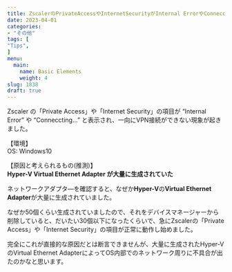 ```yaml
---
title: ZscalerのPrivateAccessやInternetSecurityがInternal ErrorやConneccting…になり繋がらなかった時の対処
date: 2023-04-01
categories:
- "その他"
tags: [
"Tips",
]
menu:
  main:
    name: Basic Elements
    weight: 4
slug: 1838
draft: true
---
```


Zscaler の「Private Access」や「Internet Security」の項目が “Internal Error” や “Conneccting…” と表示され、一向にVPN接続ができない現象が起きました。

【環境】  
OS: Windows10

【原因と考えられるもの(推測)】  
**Hyper-V Virtual Ethernet Adapter が大量に生成されていた**

ネットワークアダプタ―を確認すると、なぜか**Hyper-V**の**Virtual Ethernet Adapter**が大量に生成されていました。

なぜか50個くらい生成されていましたので、それをデバイスマネージャーから削除していると、だいたい30個以下になったくらいで、急にZscalerの「Private Access」や「Internet Security」の項目が正常に動作し始めました。

完全にこれが直接的な原因だとは断言できませんが、大量に生成されたHyper-VのVirtual Ethernet AdapterによってOS内部でのネットワーク周りに不具合が出たのかなと思います。